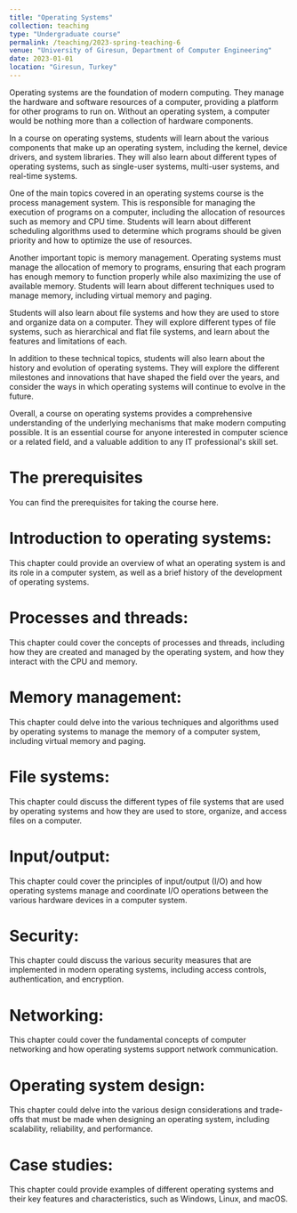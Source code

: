 ```yaml
---
title: "Operating Systems"
collection: teaching
type: "Undergraduate course"
permalink: /teaching/2023-spring-teaching-6
venue: "University of Giresun, Department of Computer Engineering"
date: 2023-01-01
location: "Giresun, Turkey"
---
```


Operating systems are the foundation of modern computing. They manage the hardware and software resources of a computer, providing a platform for other programs to run on. Without an operating system, a computer would be nothing more than a collection of hardware components.

In a course on operating systems, students will learn about the various components that make up an operating system, including the kernel, device drivers, and system libraries. They will also learn about different types of operating systems, such as single-user systems, multi-user systems, and real-time systems.

One of the main topics covered in an operating systems course is the process management system. This is responsible for managing the execution of programs on a computer, including the allocation of resources such as memory and CPU time. Students will learn about different scheduling algorithms used to determine which programs should be given priority and how to optimize the use of resources.

Another important topic is memory management. Operating systems must manage the allocation of memory to programs, ensuring that each program has enough memory to function properly while also maximizing the use of available memory. Students will learn about different techniques used to manage memory, including virtual memory and paging.

Students will also learn about file systems and how they are used to store and organize data on a computer. They will explore different types of file systems, such as hierarchical and flat file systems, and learn about the features and limitations of each.

In addition to these technical topics, students will also learn about the history and evolution of operating systems. They will explore the different milestones and innovations that have shaped the field over the years, and consider the ways in which operating systems will continue to evolve in the future.

Overall, a course on operating systems provides a comprehensive understanding of the underlying mechanisms that make modern computing possible. It is an essential course for anyone interested in computer science or a related field, and a valuable addition to any IT professional's skill set.

The prerequisites
======
You can find the prerequisites for taking the course here.

Introduction to operating systems: 
======
This chapter could provide an overview of what an operating system is and its role in a computer system, as well as a brief history of the development of operating systems.

Processes and threads: 
======
This chapter could cover the concepts of processes and threads, including how they are created and managed by the operating system, and how they interact with the CPU and memory.

Memory management: 
======
This chapter could delve into the various techniques and algorithms used by operating systems to manage the memory of a computer system, including virtual memory and paging.

File systems: 
======

This chapter could discuss the different types of file systems that are used by operating systems and how they are used to store, organize, and access files on a computer.

Input/output: 
======
This chapter could cover the principles of input/output (I/O) and how operating systems manage and coordinate I/O operations between the various hardware devices in a computer system.

Security: 
======
This chapter could discuss the various security measures that are implemented in modern operating systems, including access controls, authentication, and encryption.

Networking: 
======
This chapter could cover the fundamental concepts of computer networking and how operating systems support network communication.

Operating system design: 
======
This chapter could delve into the various design considerations and trade-offs that must be made when designing an operating system, including scalability, reliability, and performance.

Case studies: 
======
This chapter could provide examples of different operating systems and their key features and characteristics, such as Windows, Linux, and macOS.
